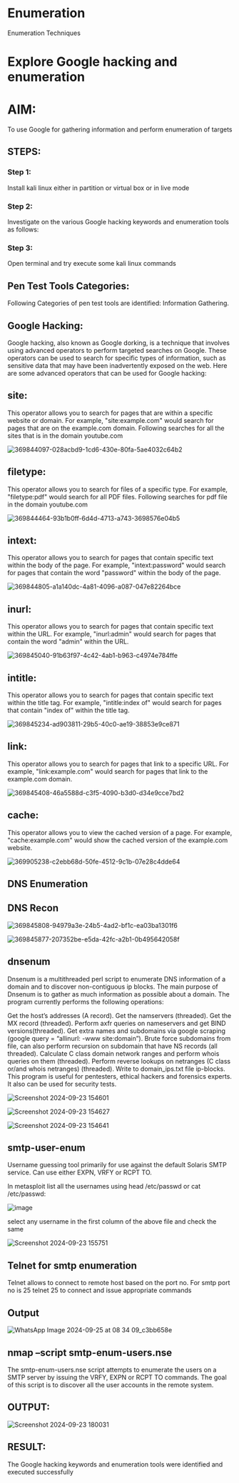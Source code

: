 # Enumeration
Enumeration Techniques

# Explore Google hacking and enumeration 

# AIM:

To use Google for gathering information and perform enumeration of targets

## STEPS:

### Step 1:

Install kali linux either in partition or virtual box or in live mode

### Step 2:

Investigate on the various Google hacking keywords and enumeration tools as follows:


### Step 3:
Open terminal and try execute some kali linux commands

## Pen Test Tools Categories:  

Following Categories of pen test tools are identified:
Information Gathering.

## Google Hacking:

Google hacking, also known as Google dorking, is a technique that involves using advanced operators to perform targeted searches on Google. These operators can be used to search for specific types of information, such as sensitive data that may have been inadvertently exposed on the web. Here are some advanced operators that can be used for Google hacking:

## site: 

This operator allows you to search for pages that are within a specific website or domain. For example, "site:example.com" would search for pages that are on the example.com domain.
Following searches for all the sites that is in the domain youtube.com


![369844097-028acbd9-1cd6-430e-80fa-5ae4032c64b2](https://github.com/user-attachments/assets/3c5cb184-459e-45c3-b254-2e89cb4bb528)


## filetype:
This operator allows you to search for files of a specific type. For example, "filetype:pdf" would search for all PDF files.
Following searches for pdf file in the domain youtube.com

![369844464-93b1b0ff-6d4d-4713-a743-3698576e04b5](https://github.com/user-attachments/assets/57784564-ce84-48ac-a254-f97f47038b75)

## intext:

This operator allows you to search for pages that contain specific text within the body of the page. For example, "intext:password" would search for pages that contain the word "password" within the body of the page.

![369844805-a1a140dc-4a81-4096-a087-047e82264bce](https://github.com/user-attachments/assets/877d7768-f2f1-4c60-a663-83495819383c)

## inurl: 

This operator allows you to search for pages that contain specific text within the URL. For example, "inurl:admin" would search for pages that contain the word "admin" within the URL.

![369845040-91b63f97-4c42-4ab1-b963-c4974e784ffe](https://github.com/user-attachments/assets/c42e9034-aeaf-4272-9780-ad950fbb861b)

## intitle:

This operator allows you to search for pages that contain specific text within the title tag. For example, "intitle:index of" would search for pages that contain "index of" within the title tag.

![369845234-ad903811-29b5-40c0-ae19-38853e9ce871](https://github.com/user-attachments/assets/d6f07261-78f5-44a3-82ef-8323f485201a)

## link:

This operator allows you to search for pages that link to a specific URL. For example, "link:example.com" would search for pages that link to the example.com domain.

![369845408-46a5588d-c3f5-4090-b3d0-d34e9cce7bd2](https://github.com/user-attachments/assets/1de576b5-65ef-4eb1-bb53-8cba23ca29c3)

## cache: 

This operator allows you to view the cached version of a page. For example, "cache:example.com" would show the cached version of the example.com website.

![369905238-c2ebb68d-50fe-4512-9c1b-07e28c4dde64](https://github.com/user-attachments/assets/958dba4b-4595-45b9-92ec-a03d639f25e3)

 
## DNS Enumeration
## DNS Recon

![369845808-94979a3e-24b5-4ad2-bf1c-ea03ba1301f6](https://github.com/user-attachments/assets/799bd58b-22a1-4363-b0de-d767a7e5caf7)

![369845877-207352be-e5da-42fc-a2b1-0b495642058f](https://github.com/user-attachments/assets/4fc8d859-7447-4279-9c13-6bdbbddbf11d)

## dnsenum

Dnsenum is a multithreaded perl script to enumerate DNS information of a domain and to discover non-contiguous ip blocks. The main purpose of Dnsenum is to gather as much information as possible about a domain. The program currently performs the following operations:

Get the host’s addresses (A record).
Get the namservers (threaded).
Get the MX record (threaded).
Perform axfr queries on nameservers and get BIND versions(threaded).
Get extra names and subdomains via google scraping (google query = “allinurl: -www site:domain”).
Brute force subdomains from file, can also perform recursion on subdomain that have NS records (all threaded).
Calculate C class domain network ranges and perform whois queries on them (threaded).
Perform reverse lookups on netranges (C class or/and whois netranges) (threaded).
Write to domain_ips.txt file ip-blocks.
This program is useful for pentesters, ethical hackers and forensics experts. It also can be used for security tests.

![Screenshot 2024-09-23 154601](https://github.com/user-attachments/assets/f0995c0f-c5ea-42a4-98a2-10e7984f6882)


![Screenshot 2024-09-23 154627](https://github.com/user-attachments/assets/23c1609a-7c86-4fb5-a907-a0dbf8575603)


![Screenshot 2024-09-23 154641](https://github.com/user-attachments/assets/80486bea-f007-456e-8ac6-0fa062a74825)


## smtp-user-enum

Username guessing tool primarily for use against the default Solaris SMTP service. Can use either EXPN, VRFY or RCPT TO.


In metasploit list all the usernames using head /etc/passwd or cat /etc/passwd:

![image](https://github.com/user-attachments/assets/c96f155b-0367-431d-b667-07e7745cb4ef)

select any username in the first column of the above file and check the same

![Screenshot 2024-09-23 155751](https://github.com/user-attachments/assets/8503f32f-be87-4e46-b791-76d949beb969)


## Telnet for smtp enumeration
Telnet allows to connect to remote host based on the port no. For smtp port no is 25
telnet <host address> 25 to connect
and issue appropriate commands
  
## Output
  
![WhatsApp Image 2024-09-25 at 08 34 09_c3bb658e](https://github.com/user-attachments/assets/1f31f3c0-5db5-4f4a-9241-81861bd3696b)


## nmap –script smtp-enum-users.nse <hostname>

The smtp-enum-users.nse script attempts to enumerate the users on a SMTP server by issuing the VRFY, EXPN or RCPT TO commands. The goal of this script is to discover all the user accounts in the remote system.


## OUTPUT:

![Screenshot 2024-09-23 180031](https://github.com/user-attachments/assets/bac7b855-1502-4664-bd70-b9c2cee3d1b8)


## RESULT:
The Google hacking keywords and enumeration tools were identified and executed successfully


